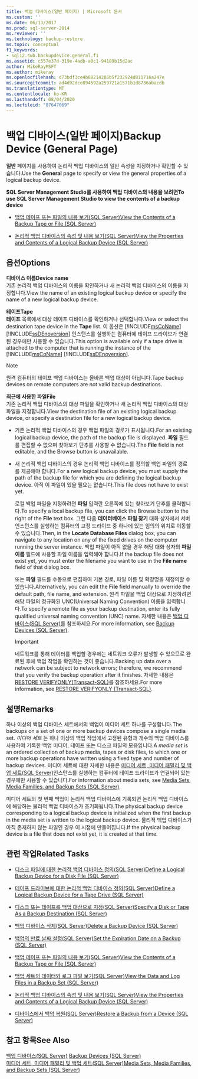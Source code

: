 ```yaml
---
title: 백업 디바이스(일반 페이지) | Microsoft 문서
ms.custom: ''
ms.date: 06/13/2017
ms.prod: sql-server-2014
ms.reviewer: ''
ms.technology: backup-restore
ms.topic: conceptual
f1_keywords:
- sql12.swb.backupdevice.general.f1
ms.assetid: c557e37d-319e-4adb-a0c1-94189b15d2ac
author: MikeRayMSFT
ms.author: mikeray
ms.openlocfilehash: d73bdf3ce4b88214286b5f232924d811716a247e
ms.sourcegitcommit: ad4d92dce894592a259721a1571b1d8736abacdb
ms.translationtype: MT
ms.contentlocale: ko-KR
ms.lasthandoff: 08/04/2020
ms.locfileid: "87647069"
---
```

# <a name="backup-device-general-page"></a><span data-ttu-id="4633c-102">백업 디바이스(일반 페이지)</span><span class="sxs-lookup"><span data-stu-id="4633c-102">Backup Device (General Page)</span></span>
  <span data-ttu-id="4633c-103">**일반** 페이지를 사용하여 논리적 백업 디바이스의 일반 속성을 지정하거나 확인할 수 있습니다.</span><span class="sxs-lookup"><span data-stu-id="4633c-103">Use the **General** page to specify or view the general properties of a logical backup device.</span></span>  
  
 <span data-ttu-id="4633c-104">**SQL Server Management Studio를 사용하여 백업 디바이스의 내용을 보려면**</span><span class="sxs-lookup"><span data-stu-id="4633c-104">**To use SQL Server Management Studio to view the contents of a backup device**</span></span>  
  
-   [<span data-ttu-id="4633c-105">백업 테이프 또는 파일의 내용 보기&#40;SQL Server&#41;</span><span class="sxs-lookup"><span data-stu-id="4633c-105">View the Contents of a Backup Tape or File &#40;SQL Server&#41;</span></span>](view-the-contents-of-a-backup-tape-or-file-sql-server.md)  
  
-   [<span data-ttu-id="4633c-106">논리적 백업 디바이스의 속성 및 내용 보기&#40;SQL Server&#41;</span><span class="sxs-lookup"><span data-stu-id="4633c-106">View the Properties and Contents of a Logical Backup Device &#40;SQL Server&#41;</span></span>](view-the-properties-and-contents-of-a-logical-backup-device-sql-server.md)  
  
## <a name="options"></a><span data-ttu-id="4633c-107">옵션</span><span class="sxs-lookup"><span data-stu-id="4633c-107">Options</span></span>  
 <span data-ttu-id="4633c-108">**디바이스 이름**</span><span class="sxs-lookup"><span data-stu-id="4633c-108">**Device name**</span></span>  
 <span data-ttu-id="4633c-109">기존 논리적 백업 디바이스의 이름을 확인하거나 새 논리적 백업 디바이스의 이름을 지정합니다.</span><span class="sxs-lookup"><span data-stu-id="4633c-109">View the name of an existing logical backup device or specify the name of a new logical backup device.</span></span>  
  
 <span data-ttu-id="4633c-110">**테이프**</span><span class="sxs-lookup"><span data-stu-id="4633c-110">**Tape**</span></span>  
 <span data-ttu-id="4633c-111">**테이프** 목록에서 대상 테이프 디바이스를 확인하거나 선택합니다.</span><span class="sxs-lookup"><span data-stu-id="4633c-111">View or select the destination tape device in the **Tape** list.</span></span> <span data-ttu-id="4633c-112">이 옵션은 [!INCLUDE[msCoName](../../includes/msconame-md.md)] [!INCLUDE[ssDEnoversion](../../includes/ssdenoversion-md.md)] 인스턴스를 실행하는 컴퓨터에 테이프 드라이브가 연결된 경우에만 사용할 수 있습니다.</span><span class="sxs-lookup"><span data-stu-id="4633c-112">This option is available only if a tape drive is attached to the computer that is running the instance of the [!INCLUDE[msCoName](../../includes/msconame-md.md)] [!INCLUDE[ssDEnoversion](../../includes/ssdenoversion-md.md)].</span></span>  
  
> [!NOTE]  
>  <span data-ttu-id="4633c-113">원격 컴퓨터의 테이프 백업 디바이스는 올바른 백업 대상이 아닙니다.</span><span class="sxs-lookup"><span data-stu-id="4633c-113">Tape backup devices on remote computers are not valid backup destinations.</span></span>  
  
 <span data-ttu-id="4633c-114">**최근에 사용한 파일**</span><span class="sxs-lookup"><span data-stu-id="4633c-114">**File**</span></span>  
 <span data-ttu-id="4633c-115">기존 논리적 백업 디바이스의 대상 파일을 확인하거나 새 논리적 백업 디바이스의 대상 파일을 지정합니다.</span><span class="sxs-lookup"><span data-stu-id="4633c-115">View the destination file of an existing logical backup device, or specify a destination file for a new logical backup device.</span></span>  
  
-   <span data-ttu-id="4633c-116">기존 논리적 백업 디바이스의 경우 백업 파일의 경로가 표시됩니다.</span><span class="sxs-lookup"><span data-stu-id="4633c-116">For an existing logical backup device, the path of the backup file is displayed.</span></span> <span data-ttu-id="4633c-117">**파일** 필드를 편집할 수 없으며 찾아보기 단추를 사용할 수 없습니다.</span><span class="sxs-lookup"><span data-stu-id="4633c-117">The **File** field is not editable, and the Browse button is unavailable.</span></span>  
  
-   <span data-ttu-id="4633c-118">새 논리적 백업 디바이스의 경우 논리적 백업 디바이스를 정의할 백업 파일의 경로를 제공해야 합니다.</span><span class="sxs-lookup"><span data-stu-id="4633c-118">For a new logical backup device, you must supply the path of the backup file for which you are defining the logical backup device.</span></span> <span data-ttu-id="4633c-119">아직 이 파일이 있을 필요는 없습니다.</span><span class="sxs-lookup"><span data-stu-id="4633c-119">This file does not have to exist yet.</span></span>  
  
     <span data-ttu-id="4633c-120">로컬 백업 파일을 지정하려면 **파일** 입력란 오른쪽에 있는 찾아보기 단추를 클릭합니다.</span><span class="sxs-lookup"><span data-stu-id="4633c-120">To specify a local backup file, you can click the Browse button to the right of the **File** text box.</span></span> <span data-ttu-id="4633c-121">그런 다음 **데이터베이스 파일 찾기** 대화 상자에서 서버 인스턴스를 실행하는 컴퓨터의 고정 드라이브 중 하나에 있는 임의의 위치로 이동할 수 있습니다.</span><span class="sxs-lookup"><span data-stu-id="4633c-121">Then, in the **Locate Database Files** dialog box, you can navigate to any location on any of the fixed drives on the computer running the server instance.</span></span> <span data-ttu-id="4633c-122">백업 파일이 아직 없을 경우 해당 대화 상자의 **파일 이름** 필드에 사용할 파일 이름을 입력해야 합니다.</span><span class="sxs-lookup"><span data-stu-id="4633c-122">If the backup file does not exist yet, you must enter the filename you want to use in the **File name** field of that dialog box.</span></span>  
  
     <span data-ttu-id="4633c-123">또는 **파일** 필드를 수동으로 편집하여 기본 경로, 파일 이름 및 확장명을 재정의할 수 있습니다.</span><span class="sxs-lookup"><span data-stu-id="4633c-123">Alternatively, you can edit the **File** field manually to override the default path, file name, and extension.</span></span> <span data-ttu-id="4633c-124">원격 파일을 백업 대상으로 지정하려면 해당 파일의 정규화된 UNC(Universal Naming Convention) 이름을 입력합니다.</span><span class="sxs-lookup"><span data-stu-id="4633c-124">To specify a remote file as your backup destination, enter its fully qualified universal naming convention (UNC) name.</span></span> <span data-ttu-id="4633c-125">자세한 내용은 [백업 디바이스&#40;SQL Server&#41;](backup-devices-sql-server.md)를 참조하세요.</span><span class="sxs-lookup"><span data-stu-id="4633c-125">For more information, see [Backup Devices &#40;SQL Server&#41;](backup-devices-sql-server.md).</span></span>  
  
    > [!IMPORTANT]  
    >  <span data-ttu-id="4633c-126">네트워크를 통해 데이터를 백업할 경우에는 네트워크 오류가 발생할 수 있으므로 완료된 후에 백업 작업을 확인하는 것이 좋습니다.</span><span class="sxs-lookup"><span data-stu-id="4633c-126">Backing up data over a network can be subject to network errors; therefore, we recommend that you verify the backup operation after it finishes.</span></span> <span data-ttu-id="4633c-127">자세한 내용은 [RESTORE VERIFYONLY&#40;Transact-SQL&#41;](/sql/t-sql/statements/restore-statements-verifyonly-transact-sql)를 참조하세요.</span><span class="sxs-lookup"><span data-stu-id="4633c-127">For more information, see [RESTORE VERIFYONLY &#40;Transact-SQL&#41;](/sql/t-sql/statements/restore-statements-verifyonly-transact-sql).</span></span>  
  
## <a name="remarks"></a><span data-ttu-id="4633c-128">설명</span><span class="sxs-lookup"><span data-stu-id="4633c-128">Remarks</span></span>  
 <span data-ttu-id="4633c-129">하나 이상의 백업 디바이스 세트에서의 백업이 미디어 세트 하나를 구성합니다.</span><span class="sxs-lookup"><span data-stu-id="4633c-129">The backups on a set of one or more backup devices compose a single media set.</span></span> <span data-ttu-id="4633c-130">*미디어 세트* 는 하나 이상의 백업 작업에서 고정된 유형과 개수의 백업 디바이스를 사용하여 기록한 백업 미디어, 테이프 또는 디스크 파일의 모음입니다.</span><span class="sxs-lookup"><span data-stu-id="4633c-130">A *media set* is an ordered collection of backup media, tapes or disk files, to which one or more backup operations have written using a fixed type and number of backup devices.</span></span> <span data-ttu-id="4633c-131">미디어 세트에 대한 자세한 내용은 [미디어 세트, 미디어 패밀리 및 백업 세트&#40;SQL Server&#41;](media-sets-media-families-and-backup-sets-sql-server.md)인스턴스를 실행하는 컴퓨터에 테이프 드라이브가 연결되어 있는 경우에만 사용할 수 있습니다.</span><span class="sxs-lookup"><span data-stu-id="4633c-131">For information about media sets, see [Media Sets, Media Families, and Backup Sets &#40;SQL Server&#41;](media-sets-media-families-and-backup-sets-sql-server.md).</span></span>  
  
 <span data-ttu-id="4633c-132">미디어 세트의 첫 번째 백업이 논리적 백업 디바이스에 기록되면 논리적 백업 디바이스에 해당하는 물리적 백업 디바이스가 초기화됩니다.</span><span class="sxs-lookup"><span data-stu-id="4633c-132">The physical backup device corresponding to a logical backup device is initialized when the first backup in the media set is written to the logical backup device.</span></span> <span data-ttu-id="4633c-133">물리적 백업 디바이스가 아직 존재하지 않는 파일인 경우 이 시점에 만들어집니다.</span><span class="sxs-lookup"><span data-stu-id="4633c-133">If the physical backup device is a file that does not exist yet, it is created at that time.</span></span>  
  
##  <a name="related-tasks"></a><a name="RelatedTasks"></a> <span data-ttu-id="4633c-134">관련 작업</span><span class="sxs-lookup"><span data-stu-id="4633c-134">Related Tasks</span></span>  
  
-   [<span data-ttu-id="4633c-135">디스크 파일에 대한 논리적 백업 디바이스 정의&#40;SQL Server&#41;</span><span class="sxs-lookup"><span data-stu-id="4633c-135">Define a Logical Backup Device for a Disk File &#40;SQL Server&#41;</span></span>](define-a-logical-backup-device-for-a-disk-file-sql-server.md)  
  
-   [<span data-ttu-id="4633c-136">테이프 드라이브에 대한 논리적 백업 디바이스 정의&#40;SQL Server&#41;</span><span class="sxs-lookup"><span data-stu-id="4633c-136">Define a Logical Backup Device for a Tape Drive &#40;SQL Server&#41;</span></span>](define-a-logical-backup-device-for-a-tape-drive-sql-server.md)  
  
-   [<span data-ttu-id="4633c-137">디스크 또는 테이프를 백업 대상으로 지정&#40;SQL Server&#41;</span><span class="sxs-lookup"><span data-stu-id="4633c-137">Specify a Disk or Tape As a Backup Destination &#40;SQL Server&#41;</span></span>](specify-a-disk-or-tape-as-a-backup-destination-sql-server.md)  
  
-   [<span data-ttu-id="4633c-138">백업 디바이스 삭제&#40;SQL Server&#41;</span><span class="sxs-lookup"><span data-stu-id="4633c-138">Delete a Backup Device &#40;SQL Server&#41;</span></span>](delete-a-backup-device-sql-server.md)  
  
-   [<span data-ttu-id="4633c-139">백업의 만료 날짜 설정&#40;SQL Server&#41;</span><span class="sxs-lookup"><span data-stu-id="4633c-139">Set the Expiration Date on a Backup &#40;SQL Server&#41;</span></span>](set-the-expiration-date-on-a-backup-sql-server.md)  
  
-   [<span data-ttu-id="4633c-140">백업 테이프 또는 파일의 내용 보기&#40;SQL Server&#41;</span><span class="sxs-lookup"><span data-stu-id="4633c-140">View the Contents of a Backup Tape or File &#40;SQL Server&#41;</span></span>](view-the-contents-of-a-backup-tape-or-file-sql-server.md)  
  
-   [<span data-ttu-id="4633c-141">백업 세트의 데이터와 로그 파일 보기&#40;SQL Server&#41;</span><span class="sxs-lookup"><span data-stu-id="4633c-141">View the Data and Log Files in a Backup Set &#40;SQL Server&#41;</span></span>](view-the-data-and-log-files-in-a-backup-set-sql-server.md)  
  
-   [<span data-ttu-id="4633c-142">논리적 백업 디바이스의 속성 및 내용 보기&#40;SQL Server&#41;</span><span class="sxs-lookup"><span data-stu-id="4633c-142">View the Properties and Contents of a Logical Backup Device &#40;SQL Server&#41;</span></span>](view-the-properties-and-contents-of-a-logical-backup-device-sql-server.md)  
  
-   [<span data-ttu-id="4633c-143">디바이스에서 백업 복원&#40;SQL Server&#41;</span><span class="sxs-lookup"><span data-stu-id="4633c-143">Restore a Backup from a Device &#40;SQL Server&#41;</span></span>](restore-a-backup-from-a-device-sql-server.md)  
  
## <a name="see-also"></a><span data-ttu-id="4633c-144">참고 항목</span><span class="sxs-lookup"><span data-stu-id="4633c-144">See Also</span></span>  
 <span data-ttu-id="4633c-145">[백업 디바이스&#40;SQL Server&#41;](backup-devices-sql-server.md) </span><span class="sxs-lookup"><span data-stu-id="4633c-145">[Backup Devices &#40;SQL Server&#41;](backup-devices-sql-server.md) </span></span>  
 [<span data-ttu-id="4633c-146">미디어 세트, 미디어 패밀리 및 백업 세트&#40;SQL Server&#41;</span><span class="sxs-lookup"><span data-stu-id="4633c-146">Media Sets, Media Families, and Backup Sets &#40;SQL Server&#41;</span></span>](media-sets-media-families-and-backup-sets-sql-server.md)  
  
  
